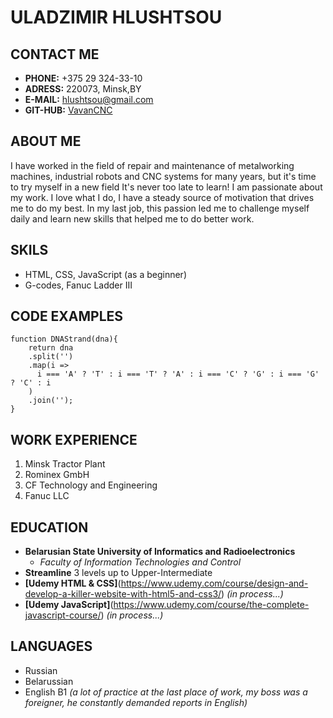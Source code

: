 # ULADZIMIR HLUSHTSOU
## CONTACT ME
* __PHONE:__ +375 29 324-33-10
* __ADRESS:__ 220073, Minsk,BY
* __E-MAIL:__ hlushtsou@gmail.com
* __GIT-HUB:__ [VavanCNC](https://github.com/VavanCNC)
## ABOUT ME
I have worked in the field of repair and maintenance of metalworking machines, industrial robots and CNC systems for many years, but it's time to try myself in a new field
It's never too late to learn! I am passionate about my work. I love what I do, I have a steady source of motivation that drives me to do my best. In my last job, this passion led me to challenge myself daily and learn new skills that helped me to do better work.
## SKILS
* HTML, CSS, JavaScript (as a beginner)
* G-codes, Fanuc Ladder III
## CODE EXAMPLES
```
function DNAStrand(dna){
    return dna
    .split('')
    .map(i =>
      i === 'A' ? 'T' : i === 'T' ? 'A' : i === 'C' ? 'G' : i === 'G' ? 'C' : i
    )
    .join('');
}
```
## WORK EXPERIENCE
1. Minsk Tractor Plant
2. Rominex GmbH
3. CF Technology and Engineering
4. Fanuc LLC
## EDUCATION
* __Belarusian State University of Informatics and Radioelectronics__
    * *Faculty of Information Technologies and Control*
* __Streamline__ 3 levels up to Upper-Intermediate
* __[Udemy HTML & CSS]__(https://www.udemy.com/course/design-and-develop-a-killer-website-with-html5-and-css3/) *(in process...)*
* __[Udemy JavaScript]__(https://www.udemy.com/course/the-complete-javascript-course/) *(in process...)*
## LANGUAGES 
* Russian
* Belarussian
* English B1 *(a lot of practice at the last place of work, my boss was a foreigner, he constantly demanded reports in English)*



